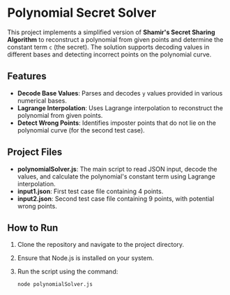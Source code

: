 # Polynomial Secret Solver

This project implements a simplified version of **Shamir's Secret Sharing Algorithm** to reconstruct a polynomial from given points and determine the constant term `c` (the secret). The solution supports decoding values in different bases and detecting incorrect points on the polynomial curve.

## Features

- **Decode Base Values**: Parses and decodes `y` values provided in various numerical bases.
- **Lagrange Interpolation**: Uses Lagrange interpolation to reconstruct the polynomial from given points.
- **Detect Wrong Points**: Identifies imposter points that do not lie on the polynomial curve (for the second test case).

## Project Files

- **polynomialSolver.js**: The main script to read JSON input, decode the values, and calculate the polynomial's constant term using Lagrange interpolation.
- **input1.json**: First test case file containing 4 points.
- **input2.json**: Second test case file containing 9 points, with potential wrong points.

## How to Run

1. Clone the repository and navigate to the project directory.
2. Ensure that Node.js is installed on your system.
3. Run the script using the command:

   ```bash
   node polynomialSolver.js

